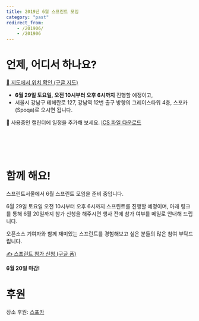 ```yaml
---
title: 2019년 6월 스프린트 모임
category: "past"
redirect_from:
    - /201906/
    - /201906
---
```


# 언제, 어디서 하나요?

[📍 지도에서 위치 확인 (구글 지도)](https://goo.gl/maps/5PTpio8dXCU6aZp89)

* **6월 29일 토요일, 오전 10시부터 오후 6시까지** 진행할 예정이고,
* 서울시 강남구 테헤란로 127, 강남역 12번 출구 방향의 그레이스타워 4층, 스포카(Spoqa)로 오시면 됩니다.

📅 사용중인 캘린더에 일정을 추가해 보세요. [ICS 파일 다운로드](./sprintseoul-2019-06.ics)

<div title="캘린더에 일정 추가하기" class="addeventatc" style="visibility:hidden">
  캘린더에 일정 추가하기
  <span class="start">2019-06-29 10:00 AM</span>
  <span class="end">2019-06-29 06:00 PM</span>
  <span class="timezone">Asia/Seoul</span>
  <span class="title">스프린트서울</span>
  <span class="description">스프린트서울 6월 스프린트 모임</span>
  <span class="location">서울시 강남구 테헤란로 127, 4층</span>
</div>

# 함께 해요!
스프린트서울에서 6월 스프린트 모임을 준비 중입니다.

6월 29일 토요일 오전 10시부터 오후 6시까지 스프린트를 진행할 예정이며, 아래 링크를 통해 6월 20일까지 참가 신청을 해주시면 행사 전에 참가 여부를 메일로 안내해 드립니다.

오픈소스 기여자와 함께 재미있는 스프린트를 경험해보고 싶은 분들의 많은 참여 부탁드립니다.

[✍️ 스프린트 참가 신청 (구글 폼)](https://forms.gle/DHjbhgpWz9QgzpFo8)

**6월 20일 마감!**

# 후원
장소 후원: [스포카](https://www.spoqa.com/)
